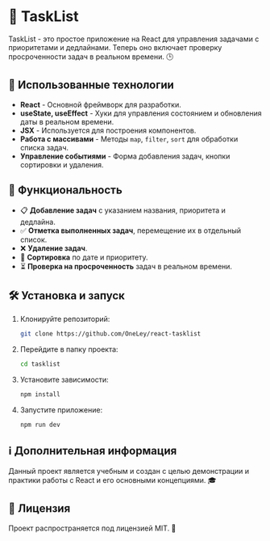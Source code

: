 # 📌 TaskList

TaskList - это простое приложение на React для управления задачами с приоритетами и дедлайнами. Теперь оно включает проверку просроченности задач в реальном времени. 🕒

## 🚀 Использованные технологии

- **React** - Основной фреймворк для разработки.
- **useState, useEffect** - Хуки для управления состоянием и обновления даты в реальном времени.
- **JSX** - Используется для построения компонентов.
- **Работа с массивами** - Методы `map`, `filter`, `sort` для обработки списка задач.
- **Управление событиями** - Форма добавления задач, кнопки сортировки и удаления.

## 🔧 Функциональность

- 📋 **Добавление задач** с указанием названия, приоритета и дедлайна.
- ✅ **Отметка выполненных задач**, перемещение их в отдельный список.
- ❌ **Удаление задач**.
- 📅 **Сортировка** по дате и приоритету.
- ⏳ **Проверка на просроченность** задач в реальном времени.

## 🛠 Установка и запуск

1. Клонируйте репозиторий:
   ```sh
   git clone https://github.com/OneLey/react-tasklist
   ```
2. Перейдите в папку проекта:
   ```sh
   cd tasklist
   ```
3. Установите зависимости:
   ```sh
   npm install
   ```
4. Запустите приложение:
   ```sh
   npm run dev
   ```

## ℹ️ Дополнительная информация

Данный проект является учебным и создан с целью демонстрации и практики работы с React и его основными концепциями. 🎓

## 📜 Лицензия

Проект распространяется под лицензией MIT. 🚀
